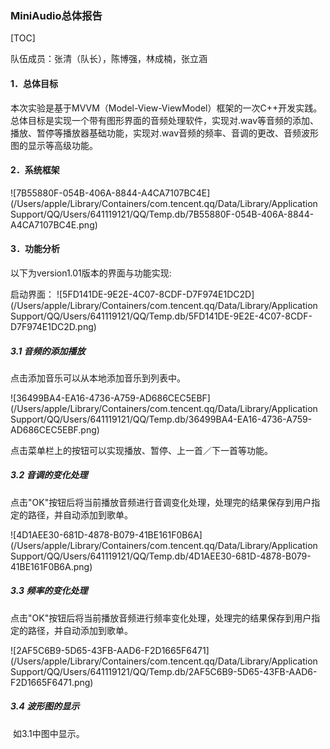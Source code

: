 ### MiniAudio总体报告

[TOC]

队伍成员：张清（队长），陈博强，林成楠，张立涵



#### 1．总体目标

​	本次实验是基于MVVM（Model-View-ViewModel）框架的一次C++开发实践。总体目标是实现一个带有图形界面的音频处理软件，实现对.wav等音频的添加、播放、暂停等播放器基础功能，实现对.wav音频的频率、音调的更改、音频波形图的显示等高级功能。



#### 2．系统框架

 ![7B55880F-054B-406A-8844-A4CA7107BC4E](/Users/apple/Library/Containers/com.tencent.qq/Data/Library/Application Support/QQ/Users/641119121/QQ/Temp.db/7B55880F-054B-406A-8844-A4CA7107BC4E.png)



#### 3．功能分析

以下为version1.01版本的界面与功能实现:

启动界面：  ![5FD141DE-9E2E-4C07-8CDF-D7F974E1DC2D](/Users/apple/Library/Containers/com.tencent.qq/Data/Library/Application Support/QQ/Users/641119121/QQ/Temp.db/5FD141DE-9E2E-4C07-8CDF-D7F974E1DC2D.png)

##### 3.1 音频的添加播放

点击添加音乐可以从本地添加音乐到列表中。

  ![36499BA4-EA16-4736-A759-AD686CEC5EBF](/Users/apple/Library/Containers/com.tencent.qq/Data/Library/Application Support/QQ/Users/641119121/QQ/Temp.db/36499BA4-EA16-4736-A759-AD686CEC5EBF.png)

点击菜单栏上的按钮可以实现播放、暂停、上一首／下一首等功能。

##### 3.2 音调的变化处理

点击"OK"按钮后将当前播放音频进行音调变化处理，处理完的结果保存到用户指定的路径，并自动添加到歌单。

 ![4D1AEE30-681D-4878-B079-41BE161F0B6A](/Users/apple/Library/Containers/com.tencent.qq/Data/Library/Application Support/QQ/Users/641119121/QQ/Temp.db/4D1AEE30-681D-4878-B079-41BE161F0B6A.png) 

##### 3.3 频率的变化处理

点击"OK"按钮后将当前播放音频进行频率变化处理，处理完的结果保存到用户指定的路径，并自动添加到歌单。

 ![2AF5C6B9-5D65-43FB-AAD6-F2D1665F6471](/Users/apple/Library/Containers/com.tencent.qq/Data/Library/Application Support/QQ/Users/641119121/QQ/Temp.db/2AF5C6B9-5D65-43FB-AAD6-F2D1665F6471.png) 

##### 3.4 波形图的显示

​	如3.1中图中显示。



​

​	